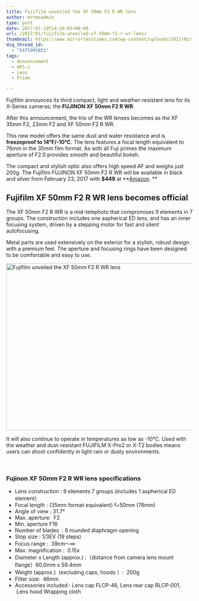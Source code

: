 ```yaml
---
title: Fujifilm unveiled the XF 50mm F2 R WR lens
author: mrtmsadmin
type: post
date: 2017-01-19T14:20:01+00:00
url: /2017/01/fujifilm-unveiled-xf-50mm-f2-r-wr-lens/
thumbnail: https://www.mirrorlesstimes.com/wp-content/uploads/2017/01/fujifilm-xf-50mm-f2-r-wr.jpg
dsq_thread_id:
  - "5475995851"
tags:
  - Announcement
  - APS-c
  - Lens
  - Prime

---
```

Fujifilm announces its third compact, light and weather-resistant lens for its X-Series cameras; the **FUJINON XF 50mm F2 R WR**.

After this announcement, the trio of the WR lenses becomes as the XF 35mm F2, 23mm F2 and XF 50mm F2 R WR.

This new model offers the same dust and water resistance and is **freezeproof to 14°F/-10°C**. The lens features a focal length equivalent to 76mm in the 35mm film format. As with all Fuji primes the maximum aperture of F2.0 provides smooth and beautiful bokeh.

The compact and stylish optic also offers high speed AF and weighs just 200g. The Fujifilm FUJINON XF 50mm F2 R WR will be available in black and silver from February 23, 2017 with **$449** at **<a class="ext-link" title="" href="http://amzn.to/2iM5TOT" target="_blank" rel="external nofollow" data-amzn-asin="B01N6KNQV1">Amazon</a>. **

<!--more-->

## Fujifilm XF 50mm F2 R WR lens becomes official

The XF 50mm F2 R WR is a mid-telephoto that compromises 9 elements in 7 groups. The construction includes one aspherical ED lens, and has an inner focusing system, driven by a stepping motor for fast and silent autofocusing.

Metal parts are used extensively on the exterior for a stylish, robust design with a premium feel. The aperture and focusing rings have been designed to be comfortable and easy to use.

[<img class="aligncenter wp-image-940 size-full" title="Fujifilm unveiled the XF 50mm F2 R WR lens" src="https://i2.wp.com/www.mirrorlesstimes.com/wp-content/uploads/2017/01/fujifilm-xf-50mm-f2-r-wr-black.jpg?resize=600%2C450&#038;ssl=1" alt="Fujifilm unveiled the XF 50mm F2 R WR lens" width="600" height="450" srcset="https://i2.wp.com/www.mirrorlesstimes.com/wp-content/uploads/2017/01/fujifilm-xf-50mm-f2-r-wr-black.jpg?w=1200&ssl=1 1200w, https://i2.wp.com/www.mirrorlesstimes.com/wp-content/uploads/2017/01/fujifilm-xf-50mm-f2-r-wr-black.jpg?resize=300%2C225&ssl=1 300w, https://i2.wp.com/www.mirrorlesstimes.com/wp-content/uploads/2017/01/fujifilm-xf-50mm-f2-r-wr-black.jpg?resize=768%2C576&ssl=1 768w, https://i2.wp.com/www.mirrorlesstimes.com/wp-content/uploads/2017/01/fujifilm-xf-50mm-f2-r-wr-black.jpg?resize=1024%2C768&ssl=1 1024w" sizes="(max-width: 600px) 100vw, 600px" data-recalc-dims="1" />][1]

It will also continue to operate in temperatures as low as -10°C. Used with the weather and dust-resistant FUJIFILM X-Pro2 or X-T2 bodies means users can shoot confidently in light rain or dusty environments.

&nbsp;

### Fujinon XF 50mm F2 R WR lens specifications

  * Lens construction : 9 elements 7 groups (includes 1 aspherical ED element）
  * Focal length : (35mm format equivalent) f=50mm (76mm)
  * Angle of view : 31.7°
  * Max. aperture:  F2
  * Min. aperture F16
  * Number of blades  : 9 rounded diaphragm opening
  * Stop size : 1/3EV (19 steps)
  * Focus range :  39cm～∞
  * Max. magnification :  0.15x
  * Diameter x Length (approx.) :（distance from camera lens mount flange）60.0mm x 59.4mm
  * Weight (approx.)  (excluding caps, hoods ）:  200g
  * Filter size:  46mm
  * Accessories included : Lens cap FLCP-46, Lens rear cap RLCP-001,  Lens hood Wrapping cloth

 [1]: https://i2.wp.com/www.mirrorlesstimes.com/wp-content/uploads/2017/01/fujifilm-xf-50mm-f2-r-wr-black.jpg?ssl=1